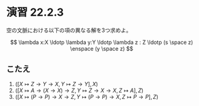 # 演習 22.2.3

空の文脈における以下の項の異なる解を3つ求めよ。

$$
\lambda x:X \ldotp \lambda y:Y \ldotp \lambda z : Z \ldotp (s \space z) \enspace (y \space z)
$$

## こたえ

1. $([X \mapsto Z \rightarrow Y \rightarrow X, Y \mapsto Z \rightarrow Y], X)$
2. $([X \mapsto A \rightarrow (X \rightarrow X) \rightarrow Z, Y \mapsto Z \rightarrow X \rightarrow X, Z \mapsto A], Z)$
3. $([X \mapsto (P \rightarrow P) \rightarrow X \rightarrow Z,Y \mapsto (P \rightarrow P) \rightarrow X,Z \mapsto P \rightarrow P],Z)$
